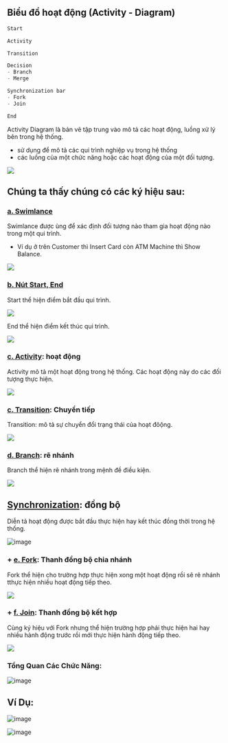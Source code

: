 
## Biểu đồ hoạt động (Activity - Diagram)

```java
Start

Activity

Transition

Decision
- Branch
- Merge

Synchronization bar
- Fork
- Join

End

```

Activity Diagram là bản vẽ tập trung vào mô tả các hoạt động, luồng xử lý bên trong hệ thống.
- sử dụng để mô tả các qui trình nghiệp vụ trong hệ thống
- các luồng của một chức năng hoặc các hoạt động của một đối tượng.

![](https://iviettech.vn/wp-content/uploads/2014/04/Activity-Diagram2.png)


## Chúng ta thấy chúng có các ký hiệu sau:
### [a.  Swimlance]()
Swimlance được ùng để xác định đối tượng nào tham gia hoạt động nào trong một qui trình. 
- Ví dụ ở trên Customer thì Insert Card còn ATM Machine thì Show Balance.

![](https://iviettech.vn/wp-content/uploads/2014/04/Activity-Diagram3.png)


### [b. Nút Start, End]()
Start thể hiện điểm bắt đầu qui trình.

![](https://iviettech.vn/wp-content/uploads/2014/04/Start.png)

End thể hiện điểm kết thúc qui trình.

![](https://iviettech.vn/wp-content/uploads/2014/04/End.png)


### [c. Activity](): hoạt động
Activity mô tả một hoạt động trong hệ thống. Các hoạt động này do các đối tượng thực hiện.

![](https://iviettech.vn/wp-content/uploads/2014/04/Activity.png)


### [c. Transition](): Chuyển tiếp
Transition: mô tả sự chuyển đổi trạng thái của hoạt đôộng.

![](https://iviettech.vn/wp-content/uploads/2014/04/seq-Notation2.png)



### [d. Branch](): rẽ nhánh
Branch thể hiện rẽ nhánh trong mệnh đề điều kiện.

![](https://iviettech.vn/wp-content/uploads/2014/04/Branch.png)



## [Synchronization](): đồng bộ
Diễn tả hoạt động được bắt đầu thực hiện hay kết thúc đồng thời trong hệ thống.

![image](https://github.com/hoangtien2k3qx1/Phan-Tich-Thiet-Ke-He-Thong-Thong-Tin/assets/122768076/2dd0ea5e-e8eb-497f-bb0d-1d30c701bbc2)

### + [e. Fork](): Thanh đồng bộ chia nhánh
Fork thể hiện cho trường hợp thực hiện xong một hoạt động rồi sẽ rẽ nhánh tthực hiện nhiều hoạt động tiếp theo.

![](https://iviettech.vn/wp-content/uploads/2014/04/Fork.png)


### + [f. Join](): Thanh đồng bộ kết hợp
Cùng ký hiệu với Fork nhưng thể hiện trường hợp phải thực hiện hai hay nhiều hành động trước rồi mới thực hiện hành động tiếp theo.

![](https://iviettech.vn/wp-content/uploads/2014/04/join.png)


### Tổng Quan Các Chức Năng:

![image](https://github.com/hoangtien2k3qx1/Phan-Tich-Thiet-Ke-He-Thong-Thong-Tin/assets/122768076/38cd4018-4cde-4066-9a0a-674131a041ba)

## Ví Dụ:

![image](https://github.com/hoangtien2k3qx1/Phan-Tich-Thiet-Ke-He-Thong-Thong-Tin/assets/122768076/9795933c-969d-4b61-9db3-d1c55483c73d)


![image](https://github.com/hoangtien2k3qx1/Phan-Tich-Thiet-Ke-He-Thong-Thong-Tin/assets/122768076/f723bbed-3732-422e-8c6b-4cb7368b777a)




